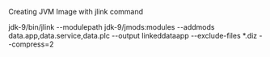 Creating JVM Image with jlink command

jdk-9/bin/jlink --modulepath jdk-9/jmods:modules --addmods data.app,data.service,data.plc --output linkeddataapp --exclude-files *.diz --compress=2

